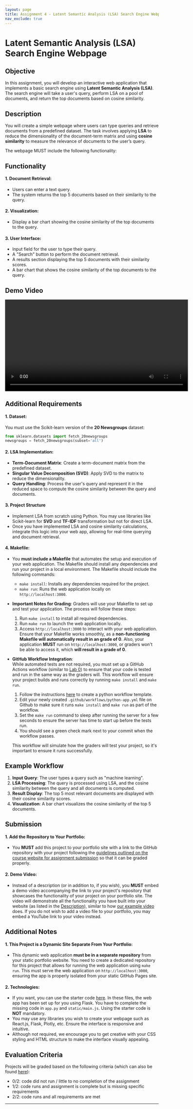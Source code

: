 ```yaml
---
layout: page  
title: Assignment 4 - Latent Semantic Analysis (LSA) Search Engine Webpage
nav_exclude: true
---
```


# **Latent Semantic Analysis (LSA) Search Engine Webpage**

## Objective
In this assignment, you will develop an interactive web application that implements a basic search engine using **Latent Semantic Analysis (LSA)**. The search engine will take a user's query, perform LSA on a pool of documents, and return the top documents based on cosine similarity.

## Description

You will create a simple webpage where users can type queries and retrieve documents from a predefined dataset. The task involves applying **LSA** to reduce the dimensionality of the document-term matrix and using **cosine similarity** to measure the relevance of documents to the user’s query. 

The webpage MUST include the following functionality:

## Functionality
#### 1. Document Retrieval:
   - Users can enter a text query.
   - The system returns the top 5 documents based on their similarity to the query.
   
#### 2. Visualization:
   - Display a bar chart showing the cosine similarity of the top documents to the query.

#### 3. User Interface:
   - Input field for the user to type their query.
   - A "Search" button to perform the document retrieval.
   - A results section displaying the top 5 documents with their similarity scores.
   - A bar chart that shows the cosine similarity of the top documents to the query.

## Demo Video

<video width="600" controls>
  <source src="./../assets/videos/assignment4_demo_video.mp4" type="video/mp4">
  Your browser does not support the video tag.
</video>

## Additional Requirements

#### 1. Dataset:
You must use the Scikit-learn version of the **20 Newsgroups** dataset:

```python
from sklearn.datasets import fetch_20newsgroups
newsgroups = fetch_20newsgroups(subset='all')

```

#### 2. LSA Implementation:
   - **Term-Document Matrix**: Create a term-document matrix from the predefined dataset.
   - **Singular Value Decomposition (SVD)**: Apply SVD to the matrix to reduce the dimensionality.
   - **Query Handling**: Process the user's query and represent it in the reduced space to compute the cosine similarity between the query and documents.

#### 3. Project Structure
- Implement LSA from scratch using Python. You may use libraries like Scikit-learn for **SVD** and **TF-IDF** transformation but not for direct LSA.
- Once you have implemented LSA and cosine similarity calculations, integrate this logic into your web app, allowing for real-time querying and document retrieval.

#### 4. Makefile:
   - You **must include a Makefile** that automates the setup and execution of your web application. The Makefile should install any dependencies and run your project in a local environment. The Makefile should include the following commands:
     - `make install`: Installs any dependencies required for the project.
     - `make run`: Runs the web application locally on `http://localhost:3000`.
   
   - **Important Notes for Grading**:
     Graders will use your Makefile to set up and test your application. The process will follow these steps:
     1. Run `make install` to install all required dependencies.
     2. Run `make run` to launch the web application locally.
     3. Access `http://localhost:3000` to interact with your web application.
     Ensure that your Makefile works smoothly, as a **non-functioning Makefile will automatically result in an grade of 0**. Also, your application **MUST** run on `http://localhost:3000`, or graders won't be able to access it, which **will result in a grade of 0**.
   
   - **GitHub Workflow Integration**:  
     While automated tests are not required, you must set up a GitHub Actions workflow (similar to [Lab 0](https://github.com/Chris210634/CS506-Lab0)) to ensure that your code is tested and run in the same way as the graders will. This workflow will ensure your project builds and runs correctly by running `make install` and `make run`.

     1. Follow the instructions [here](https://docs.github.com/en/actions/use-cases-and-examples/building-and-testing/building-and-testing-python#using-a-python-workflow-template) to create a python workflow template.
     2. Edit your newly created `.github/workflows/python-app.yml` file on Github to make sure it runs `make install` and `make run` as part of the workflow.
     3. Set the `make run` command to sleep after running the server for a few seconds to ensure the server has time to start up before the tests run.
     4. You should see a green check mark next to your commit when the workflow passes.

     This workflow will simulate how the graders will test your project, so it's important to ensure it runs successfully.

## Example Workflow

1. **Input Query**: The user types a query such as "machine learning".
2. **LSA Processing**: The query is processed using LSA, and the cosine similarity between the query and all documents is computed.
3. **Result Display**: The top 5 most relevant documents are displayed with their cosine similarity scores.
4. **Visualization**: A bar chart visualizes the cosine similarity of the top 5 documents.

## Submission

#### 1. Add the Repository to Your Portfolio:
   - You **MUST** add this project to your portfolio site with a link to the GitHub repository with your project following the [guidelines outlined on the course website for assignment submission](https://gallettilance.github.io/assignment/#assignments) so that it can be graded properly.

#### 2. Demo Video:
   - Instead of a description (or in addition to, if you wish), you **MUST** embed a demo video accompanying the link to your project's repository that showcases the functionality of your project on your portfolio site. The video will demonstrate all the functionality you have built into your website (as listed in the [Description](#description)), similar to how [our example video](#demo-video) does. If you do not wish to add a video file to your portfolio, you may embed a YouTube link to your video instead.

## Additional Notes

#### 1. This Project is a Dynamic Site Separate From Your Portfolio:
   - This dynamic web application **must be in a separate repository** from your static portfolio website. You need to create a dedicated repository for this project that allows for running the web application using `make run`. This must serve the web application on `http://localhost:3000`, ensuring the app is properly isolated from your static GitHub Pages site.

#### 2. Technologies:
   - If you want, you can use the starter code [here](assignment4_starter_code.zip). In these files, the web app has been set up for you using Flask. You have to complete the missing code in `app.py` and `static/main.js`. Using the starter code is **NOT** mandatory.
   - You may use any libraries you wish to create your webpage such as React.js, Flask, Plotly, etc. Ensure the interface is responsive and intuitive.
   - Although not required, we encourage you to get creative with your CSS styling and HTML structure to make the interface visually appealing.

## Evaluation Criteria

Projects will be graded based on the following criteria (which can also be found [here](https://gallettilance.github.io/assignment/#assignments)):
   - 0/2: code did not run / little to no completion of the assignment
   - 1/2: code runs and assignment is complete but is missing specific requirements
   - 2/2: code runs and all requirements are met
   
---
